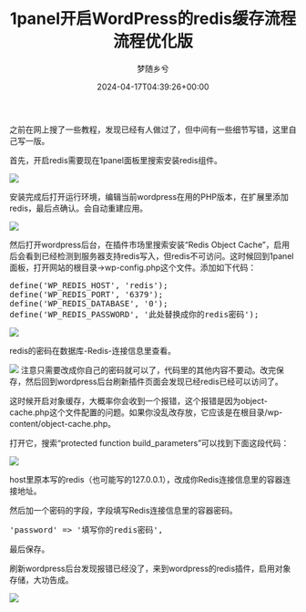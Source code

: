 ﻿---
title: 1panel开启WordPress的redis缓存流程 流程优化版
author: 梦随乡兮
type: post
date: 2024-04-17T04:39:26+00:00
url: /1panel-wordpress-redis.html
views:
  - 1436
like:
  - 6
categories:
  - 笔记
tags:
  - 1panel面板
  - redis缓存
  - WordPress建站

slug: "1panel-wordpress-redis"
---
之前在网上搜了一些教程，发现已经有人做过了，但中间有一些细节写错，这里自己写一版。

首先，开启redis需要现在1panel面板里搜索安装redis组件。

<img decoding="async" src="https://imsxx.com/wp-content/uploads/078cd3e954e01e6.png" /> 

安装完成后打开运行环境，编辑当前wordpress在用的PHP版本，在扩展里添加redis，最后点确认。会自动重建应用。

<img decoding="async" src="https://imsxx.com/wp-content/uploads/f38e3d966560daf.png" /> 

然后打开wordpress后台，在插件市场里搜索安装“Redis Object Cache”，启用后会看到已经检测到服务器支持redis写入，但redis不可访问。这时候回到1panel面板，打开网站的根目录->wp-config.php这个文件。添加如下代码：

<div>
  <pre>define('WP_REDIS_HOST', 'redis');
define('WP_REDIS_PORT', '6379');
define('WP_REDIS_DATABASE', '0');
define('WP_REDIS_PASSWORD', '此处替换成你的redis密码');</pre>
</div>

<img decoding="async" src="https://imsxx.com/wp-content/uploads/e9f5b5730c3c17d.png" /> 

redis的密码在数据库-Redis-连接信息里查看。

<img decoding="async" src="https://imsxx.com/wp-content/uploads/dcc5d6ee3ff29db.png" />  
注意只需要改成你自己的密码就可以了，代码里的其他内容不要动。改完保存，然后回到wordpress后台刷新插件页面会发现已经redis已经可以访问了。

这时候开启对象缓存，大概率你会收到一个报错，这个报错是因为object-cache.php这个文件配置的问题。如果你没乱改存放，它应该是在根目录/wp-content/object-cache.php。

打开它，搜索“protected function build_parameters”可以找到下面这段代码：

<img decoding="async" src="https://imsxx.com/wp-content/uploads/c5da63dc6f423e4.png" /> 

host里原本写的redis（也可能写的127.0.0.1），改成你Redis连接信息里的容器连接地址。

然后加一个密码的字段，字段填写Redis连接信息里的容器密码。

<div>
  <pre>'password' =&gt; '填写你的redis密码',</pre>
</div>

最后保存。

刷新wordpress后台发现报错已经没了，来到wordpress的redis插件，启用对象存储，大功告成。

<img decoding="async" src="https://imsxx.com/wp-content/uploads/97c27bf1dd6fff5.png" />
